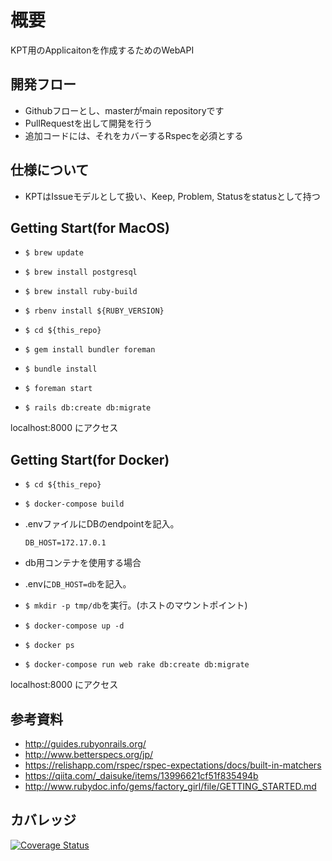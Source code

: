 # 概要

KPT用のApplicaitonを作成するためのWebAPI


## 開発フロー

- Githubフローとし、masterがmain repositoryです
- PullRequestを出して開発を行う
- 追加コードには、それをカバーするRspecを必須とする


## 仕様について

- KPTはIssueモデルとして扱い、Keep, Problem, Statusをstatusとして持つ

## Getting Start(for MacOS)

- `$ brew update`
- `$ brew install postgresql`
- `$ brew install ruby-build`


- `$ rbenv install ${RUBY_VERSION}`
- `$ cd ${this_repo}`
- `$ gem install bundler foreman`
- `$ bundle install` 
- `$ foreman start`
- `$ rails db:create db:migrate`

localhost:8000 にアクセス

## Getting Start(for Docker)

- `$ cd ${this_repo}`
- `$ docker-compose build`
- .envファイルにDBのendpointを記入。

  ```
  DB_HOST=172.17.0.1 
  ```

- db用コンテナを使用する場合
 - .envに`DB_HOST=db`を記入。
 - `$ mkdir -p tmp/db`を実行。(ホストのマウントポイント)
- `$ docker-compose up -d`
- `$ docker ps`
- `$ docker-compose run web rake db:create db:migrate`

localhost:8000 にアクセス

## 参考資料

- http://guides.rubyonrails.org/
- http://www.betterspecs.org/jp/
- https://relishapp.com/rspec/rspec-expectations/docs/built-in-matchers
- https://qiita.com/_daisuke/items/13996621cf51f835494b
- http://www.rubydoc.info/gems/factory_girl/file/GETTING_STARTED.md


## カバレッジ

[![Coverage Status](https://coveralls.io/repos/github/sitateru/kpt/badge.svg?branch=add-coverall-add-coverage)](https://coveralls.io/github/sitateru/kpt?branch=add-coverall-add-coverage)
